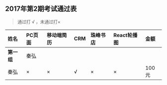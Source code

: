 ##  2017年第2期考试通过表
>  通过打 √ ，未通过打×

|姓名|PC页面|移动端简历|CRM|珠峰书店|React轮播图|金额|
|:----|:----|:----|:----|:----|:----|:----|
|**第一组**|秦弘| | | | | |
|秦弘|×|×|√|×|×|100元|
